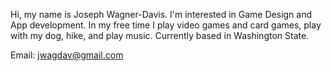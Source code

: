 Hi, my name is Joseph Wagner-Davis.
I'm interested in Game Design and App development.
In my free time I play video games and card games, play with my dog, hike, and play music.
Currently based in Washington State.

Email: jwagdav@gmail.com
